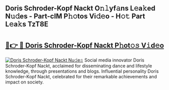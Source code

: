 ## Doris Schroder-Kopf Nackt O𝚗𝚕yf𝚊ns L𝚎a𝚔ed N𝚞𝚍es - Part-cIM P𝚑𝚘tos Vi𝚍𝚎o - H𝚘𝚝 Part L𝚎a𝚔s TzT8E

# <h2><a href="http://kf49ui.oniu.top/?m=Doris+Schroder-Kopf+Nackt">🔗👉 🔴 Doris Schroder-Kopf Nackt P𝚑ot𝚘𝚜 V𝚒d𝚎o</a></h2>

[![Doris Schroder-Kopf Nackt Nu𝚍e𝚜](https://i.imgur.com/0qMVB7G.gif)](http://kf49ui.oniu.top/?m=Doris+Schroder-Kopf+Nackt)
Social media innovator Doris Schroder-Kopf Nackt, acclaimed for disseminating dance and lifestyle knowledge, through presentations and blogs. Influential personality Doris Schroder-Kopf Nackt, celebrated for their remarkable achievements and impact on society.  
